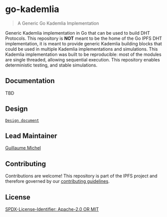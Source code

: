 go-kademlia
=======================

> A Generic Go Kademlia Implementation

Generic Kademlia implementation in Go that can be used to build DHT Protocols. This repository is **NOT** meant to be the home of the Go IPFS DHT implementation, it is meant to provide generic Kademlia building blocks that could be used in multiple Kademlia implementations and simulations. This Kademlia implementation was built to be reproducible: most of the modules are single threaded, allowing sequential execution. This repository enables deterministic testing, and stable simulations.

## Documentation

TBD

## Design

[`Design document`](./design/README.md)

## Lead Maintainer

[Guillaume Michel](https://github.com/guillaumemichel)

## Contributing

Contributions are welcome! This repository is part of the IPFS project and therefore governed by our [contributing guidelines](https://github.com/ipfs/community/blob/master/CONTRIBUTING.md).

## License

[SPDX-License-Identifier: Apache-2.0 OR MIT](LICENSE.md)
